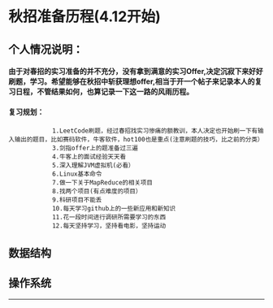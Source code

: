 # 秋招准备历程(4.12开始)
## 个人情况说明：
 #### 由于对春招的实习准备的并不充分，没有拿到满意的实习Offer,决定沉寂下来好好刷题，学习。希望能够在秋招中斩获理想offer,相当于开一个帖子来记录本人的复习日程，不管结果如何，也算记录一下这一路的风雨历程。
 #### 复习规划：
                1.LeetCode刷题，经过春招找实习惨痛的额教训，本人决定也开始刷一下有输入输出的题目，比如赛码软件，牛客软件，hot100也是重点(注意刷题的技巧，比之前的分类）
                3.剑指offer上的题准备过三遍
                4.牛客上的面试经验天天看
                5.深入理解JVM虚拟机(必看）
                6.Linux基本命令
                7.做一下关于MapReduce的相关项目
                8.找两个项目(有点难度的项目）
                9.科研项目不能丢
                10.每天学习github上的一些新应用和新知识
                11.花一段时间进行调研所需要学习的东西
                12.每天坚持学习，坚持看电影，坚持运动

##  数据结构

## 操作系统
***

 
